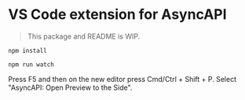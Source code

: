 # VS Code extension for AsyncAPI

> This package and README is WIP.

```
npm install
```

```
npm run watch
```

Press F5 and then on the new editor press Cmd/Ctrl + Shift + P. Select "AsyncAPI: Open Preview to the Side".
